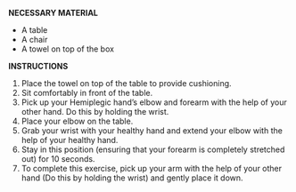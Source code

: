 **NECESSARY MATERIAL** 

- A table
- A chair
- A towel on top of the box

**INSTRUCTIONS**

1. Place the towel on top of the table to provide cushioning.
2. Sit comfortably in front of the table.
3. Pick up your Hemiplegic hand’s elbow and forearm with the help of your other hand. Do this by holding the wrist.
4. Place your elbow on the table.
5. Grab your wrist with your healthy hand and extend your elbow with the help of your healthy hand.
6. Stay in this position (ensuring that your forearm is completely stretched out) for 10 seconds.
7. To complete this exercise, pick up your arm with the help of your other hand (Do this by holding the wrist) and gently place it down.

